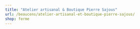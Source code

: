 ```yaml
---
title: "Atelier artisanal & Boutique Pierre Sajous"
url: /beaucens/atelier-artisanal-et-boutique-pierre-sajous/
shop: ferme
---
```

